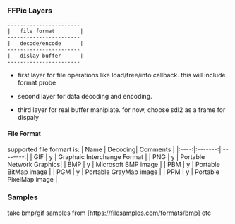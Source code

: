 

### FFPic Layers

	-----------------------
	|   file format        |
	-----------------------
	|   decode/encode      |
	-----------------------
	|   dislay buffer      |
	-----------------------

- first layer for file operations like load/free/info callback.
this will include format probe 

- second layer for data decoding and encoding.

- third layer for real buffer maniplate. for now, choose sdl2 as a frame for dispaly

#### File Format
supported file formart is:
| Name | Decoding| Comments |
|:----:|:-------:|:--------:|
| GIF | y | Graphaic Interchange Format |
| PNG | y | Portable Network Graphics|
| BMP |	y |	Microsoft BMP image |
| PBM | y | Portable BitMap image |
| PGM | y | Portable GrayMap image |
| PPM | y | Portable PixelMap image |



### Samples

take bmp/gif samples from [https://filesamples.com/formats/bmp] etc
